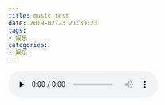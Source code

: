 ```yaml
---
title: music-test
date: 2019-02-23 21:30:23
tags:
- 娱乐
categories:
- 娱乐
---
```



<audio id="audio" controls="" preload="none">
      <source id="mp3" src="https://music.163.com/song?id=557225670&userid=1545593876">
      </audio>
